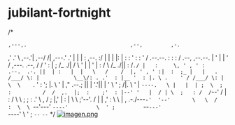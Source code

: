 ﻿# jubilant-fortnight
/*



    ,---,.                                 ,--,         ,-.
,'  .'  \                              ,--.'|     ,--/ /|
,---.' .' |                              |  | :   ,--. :/ |
|   |  |: |                              :  : '   :  : ' /                       .--.--.
:   :  :  /     .--,            ,--.--.  |  ' |   |  '  /      ,---.       .--, /  /    '
:   |    ;    /_ ./|           /       \ '  | |   '  |  :     /     \    /_ ./||  :  /`./
|   :     \, ' , ' :          .--.  .-. ||  | :   |  |   \   /    /  |, ' , ' :|  :  ;_
|   |   . /___/ \: |           \__\/: . .'  : |__ '  : |. \ .    ' / /___/ \: | \  \    `.
'   :  '; |.  \  ' |           ," .--.; ||  | '.'||  | ' \ \'   ;   /|.  \  ' |  `----.   \
|   |  | ;  \  ;   :          /  /  ,.  |;  :    ;'  : |--' '   |  / | \  ;   : /  /`--'  /
|   :   /    \  \  ;         ;  :   .'   \  ,   / ;  |,'    |   :    |  \  \  ;'--'.     /
|   | ,'      :  \  \        |  ,     .-./---`-'  '--'       \   \  /    :  \  \ `--'---'
`----'         \  ' ;         `--`---'                        `----'      \  ' ;
`--`                                                       `--`
*/
[![imagen.png](https://i.postimg.cc/nr9MMzQn/imagen.png)](https://postimg.cc/vxMGNGzK)
